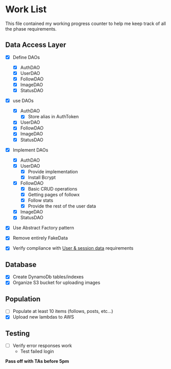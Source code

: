 # Work List

This file contained my working progress counter to help me keep track of all the phase requirements.

## Data Access Layer

- [x] Define DAOs
  - [x] AuthDAO
  - [x] UserDAO
  - [x] FollowDAO
  - [x] ImageDAO
  - [x] StatusDAO
- [x] use DAOs
  - [x] AuthDAO
    - [x] Store alias in AuthToken
  - [x] UserDAO
  - [x] FollowDAO
  - [x] ImageDAO
  - [x] StatusDAO
- [x] Implement DAOs
  - [x] AuthDAO
  - [x] UserDAO
    - [x] Provide implementation
    - [x] Install Bcrypt
  - [x] FollowDAO
    - [x] Basic CRUD operations
    - [x] Getting pages of followx
    - [x] Follow stats
    - [x] Provide the rest of the user data
  - [x] ImageDAO
  - [x] StatusDAO
- [x] Use Abstract Factory pattern
- [x] Remove entirely FakeData
- [x] Verify compliance with [User & session data](https://byu.instructure.com/courses/27157/pages/course-project-2) requirements


## Database

- [x] Create DynamoDb tables/indexes
- [x] Organize S3 bucket for uploading images

## Population

- [ ] Populate at least 10 items (follows, posts, etc...)
- [x] Upload new lambdas to AWS

## Testing

- [ ] Verify error responses work
  - Test failed login

**Pass off with TAs before 5pm**
